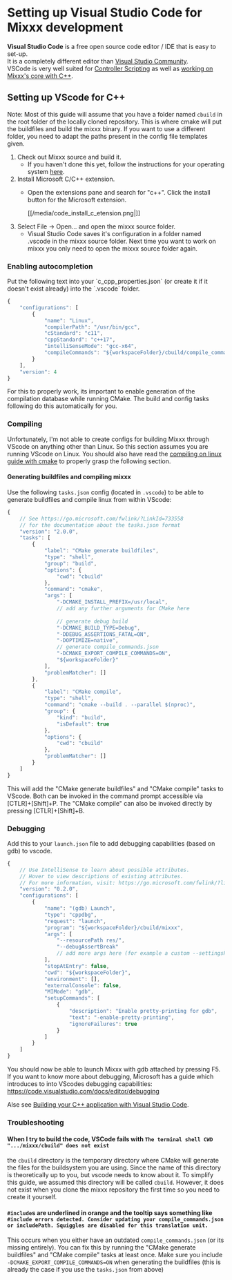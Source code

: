 # Setting up Visual Studio Code for Mixxx development

**Visual Studio Code** is a free open source code editor / IDE that is
easy to set-up.  
It is a completely different editor than [Visual Studio
Community](Visual%20Studio%20Community).  
VSCode is very well suited for [Controller Scripting](midi_scripting) as
well as [working on Mixxx's core with
C++](start#developer_documentation).

## Setting up VScode for C++

Note: Most of this guide will assume that you have a folder named
`cbuild` in the root folder of the locally cloned repository. This is
where cmake will put the buildfiles and build the mixxx binary. If you
want to use a different folder, you need to adapt the paths present in
the config file templates given.

1.  Check out Mixxx source and build it.
    - If you haven't done this yet, follow the instructions for your
    operating system [here](start#compile_mixxx_from_source_code).
2.  Install Microsoft C/C++ extension.
    -  Open the extensions pane and search for "c++". Click the install
        button for the Microsoft extension.

        [[/media/code_install_c_etension.png|]]
3.  Select File -\> Open... and open the mixxx source folder.
    - Visual Studio Code saves it's configuration in a folder named
      .vscode in the mixxx source folder. Next time you want to work on
      mixxx you only need to open the mixxx source folder again.

### Enabling autocompletion

Put the following text into your \`c\_cpp\_properties.json\` (or create
it if it doesn't exist already) into the \`.vscode\` folder.

``` javascript
{
    "configurations": [
        {
            "name": "Linux",
            "compilerPath": "/usr/bin/gcc",
            "cStandard": "c11",
            "cppStandard": "c++17",
            "intelliSenseMode": "gcc-x64",
            "compileCommands": "${workspaceFolder}/cbuild/compile_commands.json"
        }
    ],
    "version": 4
}
```

For this to properly work, its important to enable generation of the
compilation database while running CMake. The build and config tasks
following do this automatically for you.

### Compiling

Unfortunately, I'm not able to create configs for building Mixxx through
VScode on anything other than Linux. So this section assumes you are
running VScode on Linux. You should also have read the [compiling on
linux guide with cmake](compiling_on_linux#cmake) to properly grasp the
following section.

#### Generating buildfiles and compiling mixxx

Use the following `tasks.json` config (located in `.vscode`) to be
able to generate buildfiles and compile linux from within VScode:

``` javascript
{
    // See https://go.microsoft.com/fwlink/?LinkId=733558
    // for the documentation about the tasks.json format
    "version": "2.0.0",
    "tasks": [
        {
            "label": "CMake generate buildfiles",
            "type": "shell",
            "group": "build",
            "options": {
                "cwd": "cbuild"
            },
            "command": "cmake",
            "args": [
                "-DCMAKE_INSTALL_PREFIX=/usr/local",
                // add any further arguments for CMake here
                
                // generate debug build
                "-DCMAKE_BUILD_TYPE=Debug",
                "-DDEBUG_ASSERTIONS_FATAL=ON",
                "-DOPTIMIZE=native",
                // generate compile_commands.json
                "-DCMAKE_EXPORT_COMPILE_COMMANDS=ON",
                "${workspaceFolder}"
            ],
            "problemMatcher": []
        },
        {
            "label": "CMake compile",
            "type": "shell",
            "command": "cmake --build . --parallel $(nproc)",
            "group": {
                "kind": "build",
                "isDefault": true
            },
            "options": {
                "cwd": "cbuild"
            },
            "problemMatcher": []
        }
    ]
}
```

This will add the "CMake generate buildfiles" and "CMake compile" tasks
to VScode. Both can be invoked in the command prompt accessible via
\[CTLR\]+\[Shift\]+P. The "CMake compile" can also be invoked directly
by pressing \[CTLR\]+\[Shift\]+B.

### Debugging

Add this to your `launch.json` file to add debugging capabilities
(based on gdb) to vscode.

``` javascript
{
    // Use IntelliSense to learn about possible attributes.
    // Hover to view descriptions of existing attributes.
    // For more information, visit: https://go.microsoft.com/fwlink/?linkid=830387
    "version": "0.2.0",
    "configurations": [
        {
            "name": "(gdb) Launch",
            "type": "cppdbg",
            "request": "launch",
            "program": "${workspaceFolder}/cbuild/mixxx",
            "args": [
                "--resourcePath res/",
                "--debugAssertBreak"
                // add more args here (for example a custom --settingsPath)
            ],
            "stopAtEntry": false,
            "cwd": "${workspaceFolder}",
            "environment": [],
            "externalConsole": false,
            "MIMode": "gdb",
            "setupCommands": [
                {
                    "description": "Enable pretty-printing for gdb",
                    "text": "-enable-pretty-printing",
                    "ignoreFailures": true
                }
            ]
        }
    ]
}
```

You should now be able to launch Mixxx with gdb attached by pressing
F5. If you want to know more about debugging, Microsoft has a guide
which introduces to into VScodes debugging capabilities:
<https://code.visualstudio.com/docs/editor/debugging>

Alse see [Building your C++ application with Visual Studio Code](https://devblogs.microsoft.com/cppblog/building-your-c-application-with-visual-studio-code/).

### Troubleshooting

#### When I try to build the code, VSCode fails with `The terminal shell CWD ".../mixxx/cbuild" does not exist`

the `cbuild` directory is the temporary directory where CMake will generate the files for the buildsystem you are using. Since
the name of this directory is theoretically up to you, but vscode needs to know about it. To simplify this guide, we assumed this directory will be called `cbuild`. However, it does not exist when you clone the mixxx repository the first time so you need to create it yourself.

#### `#include`s are underlined in orange and the tooltip says something like `#include errors detected. Consider updating your compile_commands.json or includePath. Squiggles are disabled for this translation unit.`

This occurs when you either have an outdated `compile_commands.json` (or its missing entirely). You can fix this by running the "CMake generate buildfiles" and "CMake compile" tasks at least once. Make sure you include `-DCMAKE_EXPORT_COMPILE_COMMANDS=ON` when generating the buildfiles (this is already the case if you use the `tasks.json` from above)